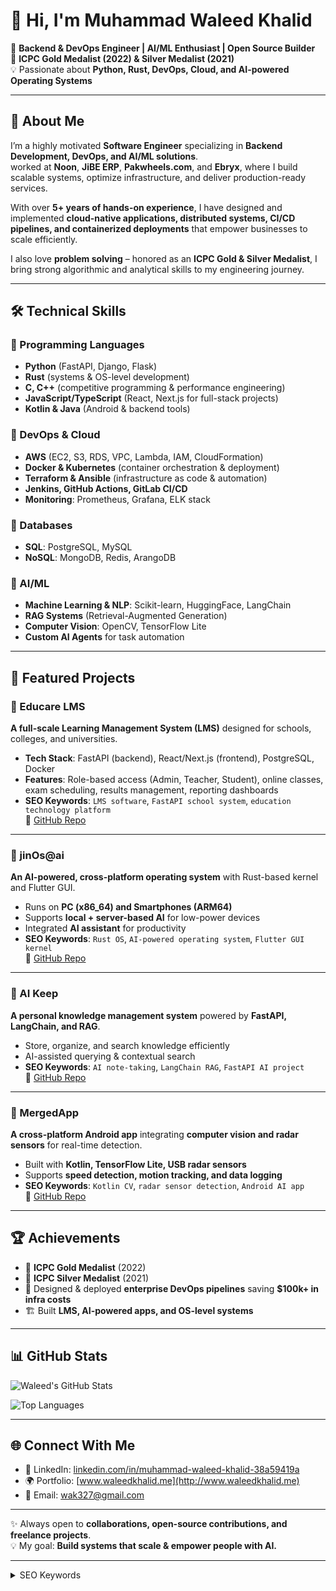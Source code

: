 # 👋 Hi, I'm Muhammad Waleed Khalid

🚀 **Backend & DevOps Engineer | AI/ML Enthusiast | Open Source Builder**  
🏅 **ICPC Gold Medalist (2022) & Silver Medalist (2021)**  
💡 Passionate about **Python, Rust, DevOps, Cloud, and AI-powered Operating Systems**

---

## 🌟 About Me

I’m a highly motivated **Software Engineer** specializing in **Backend Development, DevOps, and AI/ML solutions**.  
worked at **Noon**, **JiBE ERP**, **Pakwheels.com**, and **Ebryx**, where I build scalable systems, optimize infrastructure, and deliver production-ready services.  

With over **5+ years of hands-on experience**, I have designed and implemented **cloud-native applications, distributed systems, CI/CD pipelines, and containerized deployments** that empower businesses to scale efficiently.

I also love **problem solving** – honored as an **ICPC Gold & Silver Medalist**, I bring strong algorithmic and analytical skills to my engineering journey.

---

## 🛠️ Technical Skills

### 🔹 Programming Languages
- **Python** (FastAPI, Django, Flask)  
- **Rust** (systems & OS-level development)  
- **C, C++** (competitive programming & performance engineering)  
- **JavaScript/TypeScript** (React, Next.js for full-stack projects)  
- **Kotlin & Java** (Android & backend tools)  

### 🔹 DevOps & Cloud
- **AWS** (EC2, S3, RDS, VPC, Lambda, IAM, CloudFormation)  
- **Docker & Kubernetes** (container orchestration & deployment)  
- **Terraform & Ansible** (infrastructure as code & automation)  
- **Jenkins, GitHub Actions, GitLab CI/CD**  
- **Monitoring**: Prometheus, Grafana, ELK stack  

### 🔹 Databases
- **SQL**: PostgreSQL, MySQL  
- **NoSQL**: MongoDB, Redis, ArangoDB  

### 🔹 AI/ML
- **Machine Learning & NLP**: Scikit-learn, HuggingFace, LangChain  
- **RAG Systems** (Retrieval-Augmented Generation)  
- **Computer Vision**: OpenCV, TensorFlow Lite  
- **Custom AI Agents** for task automation  

---

## 📌 Featured Projects

### 🔹 Educare LMS
**A full-scale Learning Management System (LMS)** designed for schools, colleges, and universities.  
- **Tech Stack**: FastAPI (backend), React/Next.js (frontend), PostgreSQL, Docker  
- **Features**: Role-based access (Admin, Teacher, Student), online classes, exam scheduling, results management, reporting dashboards  
- **SEO Keywords**: `LMS software`, `FastAPI school system`, `education technology platform`  
🔗 [GitHub Repo](https://github.com/wak327/educare-lms)  

---

### 🔹 jinOs@ai
**An AI-powered, cross-platform operating system** with Rust-based kernel and Flutter GUI.  
- Runs on **PC (x86_64) and Smartphones (ARM64)**  
- Supports **local + server-based AI** for low-power devices  
- Integrated **AI assistant** for productivity  
- **SEO Keywords**: `Rust OS`, `AI-powered operating system`, `Flutter GUI kernel`  
🔗 [GitHub Repo](https://github.com/wak327/jinos-ai)  

---

### 🔹 AI Keep
**A personal knowledge management system** powered by **FastAPI, LangChain, and RAG**.  
- Store, organize, and search knowledge efficiently  
- AI-assisted querying & contextual search  
- **SEO Keywords**: `AI note-taking`, `LangChain RAG`, `FastAPI AI project`  
🔗 [GitHub Repo](https://github.com/wak327/ai-keep)  

---

### 🔹 MergedApp
**A cross-platform Android app** integrating **computer vision and radar sensors** for real-time detection.  
- Built with **Kotlin, TensorFlow Lite, USB radar sensors**  
- Supports **speed detection, motion tracking, and data logging**  
- **SEO Keywords**: `Kotlin CV`, `radar sensor detection`, `Android AI app`  
🔗 [GitHub Repo](https://github.com/wak327/mergedapp)  

---

## 🏆 Achievements
- 🥇 **ICPC Gold Medalist** (2022)  
- 🥈 **ICPC Silver Medalist** (2021)  
- 🎯 Designed & deployed **enterprise DevOps pipelines** saving **$100k+ in infra costs**  
- 🏗 Built **LMS, AI-powered apps, and OS-level systems**  

---

## 📊 GitHub Stats

![Waleed's GitHub Stats](https://github-readme-stats.vercel.app/api?username=wak327&show_icons=true&theme=radical)  

![Top Languages](https://github-readme-stats.vercel.app/api/top-langs/?username=wak327&layout=compact&theme=radical)  

---

## 🌐 Connect With Me
- 💼 LinkedIn: [linkedin.com/in/muhammad-waleed-khalid-38a59419a](https://www.linkedin.com/in/muhammad-waleed-khalid-38a59419a/)  
- 🌍 Portfolio: [www.waleedkhalid.me](http://www.waleedkhalid.me)  
- 📧 Email: wak327@gmail.com  

---

✨ Always open to **collaborations, open-source contributions, and freelance projects**.  
💡 My goal: **Build systems that scale & empower people with AI.**

---

<!-- 
SEO: Muhammad Waleed Khalid | Backend Engineer | DevOps | Software Engineer | Full Stack Developer | Python | Rust | Java | C++ | Kotlin | JavaScript | TypeScript | FastAPI | Django | Flask | Spring Boot | React | Next.js | Node.js | AI Engineer | Machine Learning Engineer | Data Scientist | Cloud Engineer | AWS | GCP | Azure | Docker | Kubernetes | Terraform | Ansible | Jenkins | CI/CD | GitHub Actions | GitLab CI | PostgreSQL | MySQL | MongoDB | Redis | ArangoDB | SQL | NoSQL | Distributed Systems | Event Driven Architecture | Microservices | System Design | OS Development | Custom Kernel | Flutter GUI | NLP | RAG Systems | LangChain | HuggingFace | OpenAI | Computer Vision | TensorFlow Lite | OpenCV | Competitive Programmer | ICPC Gold Medalist | ICPC Silver Medalist | Educare LMS | jinOs@ai | AI Keep | MergedApp | Cloud Infrastructure | Infrastructure as Code | Observability | Monitoring | Prometheus | Grafana | ELK Stack | Problem Solver | Open Source Contributor | Software Architect | Agile Development | Freelancer | Portfolio: www.waleedkhalid.me | LinkedIn: linkedin.com/in/muhammad-waleed-khalid-38a59419a
-->

<details>
  <summary>SEO Keywords</summary>

- Software Engineer, Backend Engineer, DevOps Engineer, Cloud Engineer, AI Engineer, Machine Learning Engineer  
- Full Stack Developer, Open Source Contributor, System Architect, Freelancer, Problem Solver  
- Python Developer, Rust Developer, C++ Developer, Java Developer, Kotlin Developer, JavaScript/TypeScript Developer  
- Frameworks: FastAPI, Django, Flask, Spring Boot, Node.js, React, Next.js, Express.js  
- Cloud & DevOps: AWS, GCP, Azure, Docker, Kubernetes, Terraform, Ansible, Jenkins, GitHub Actions, GitLab CI, CI/CD  
- Databases: PostgreSQL, MySQL, MongoDB, Redis, ArangoDB, SQL, NoSQL  
- Specialties: Microservices, Distributed Systems, Event Driven Architecture, System Design, Infrastructure as Code  
- AI/ML: NLP, RAG Systems, LangChain, HuggingFace, OpenAI, TensorFlow Lite, Computer Vision, OpenCV  
- Projects: Educare LMS, jinOs@ai (AI-powered OS), AI Keep (Knowledge Management), MergedApp (CV + Radar Integration)  
- Achievements: ICPC Gold Medalist, ICPC Silver Medalist, Competitive Programmer  
- Tools & Monitoring: Prometheus, Grafana, ELK Stack, SonarQube, Observability  
- Professional Branding: Portfolio (www.waleedkhalid.me), LinkedIn (linkedin.com/in/muhammad-waleed-khalid-38a59419a)  

</details>

